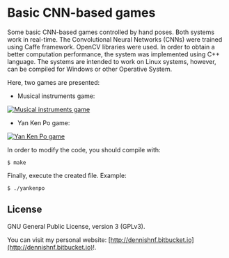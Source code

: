 
Basic CNN-based games
=====================

Some basic CNN-based games controlled by hand poses. Both systems work in real-time. The Convolutional Neural Networks (CNNs) were trained using Caffe framework. OpenCV libraries were used. In order to obtain a better computation performance, the system was implemented using C++ language. The systems are intended to work on Linux systems, however, can be compiled for Windows or other Operative System.

Here, two games are presented:

- Musical instruments game: 

[![Musical instruments game](https://i9.ytimg.com/vi/DilmBQpA9iw/mq3.jpg?sqp=CIjErOoF&rs=AOn4CLANtSw9VWJGYYVFdW-cgJMYOHkg9g)](https://www.youtube.com/watch?v=DilmBQpA9iw "Musical instruments game")

- Yan Ken Po game:

[![Yan Ken Po game](https://i9.ytimg.com/vi/L42mliEAv3w/mq1.jpg?sqp=CIjErOoF&rs=AOn4CLAM-OAEVmaFdyxabjDYlLBsisjogA)](https://www.youtube.com/watch?v=L42mliEAv3w "Yan Ken Po game")


In order to modify the code, you should compile with:

```
$ make
```

Finally, execute the created file. Example:

```
$ ./yankenpo
```

## License ##

GNU General Public License, version 3 (GPLv3).

You can visit my personal website: [http://dennishnf.bitbucket.io](http://dennishnf.bitbucket.io)!.


